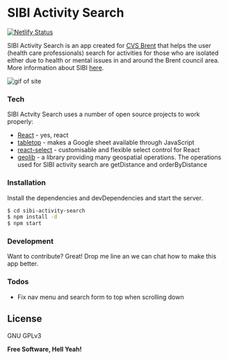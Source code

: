 # SIBI Activity Search

[![Netlify Status](https://api.netlify.com/api/v1/badges/9db13346-550e-46a3-b5b8-4fc76dface7e/deploy-status)](https://app.netlify.com/sites/gracious-neumann-c75389/deploys)

SIBI Activity Search is an app created for [CVS Brent] that helps the user (health care professionals) search for activities for those who are isolated either due to health or mental issues in and around the Brent council area. More information about SIBI [here].

![gif of site](https://media.giphy.com/media/fvHJ6GxD0hOPnHwPs3/giphy.gif)

### Tech

SIBI Actvity Search uses a number of open source projects to work properly:

* [React] - yes, react
* [tabletop] - makes a Google sheet available through JavaScript
* [react-select] - customisable and flexible select control for React
* [geolib] - a library providing many geospatial operations. The operations used for SIBI activity search are getDistance and orderByDistance

### Installation

Install the dependencies and devDependencies and start the server.

```sh
$ cd sibi-activity-search
$ npm install -d
$ npm start
```

### Development

Want to contribute? Great! Drop me line an we can chat how to make this app better.

### Todos

* Fix nav menu and search form to top when scrolling down

License
----

GNU GPLv3


**Free Software, Hell Yeah!**

[//]: # (These are reference links used in the body of this note and get stripped out when the markdown processor does its job. There is no need to format nicely because it shouldn't be seen. Thanks SO - http://stackoverflow.com/questions/4823468/store-comments-in-markdown-syntax)

[here]: <https://www.cvsbrent.org.uk/services/social-involvement-in-brent-initiative/>
[CVS Brent]: <https://www.cvsbrent.org.uk/about/>
[React]: <https://reactjs.org/>
[tabletop]: <https://github.com/jsoma/tabletop>
[react-select]: <https://github.com/JedWatson/react-select>
[geolib]: <https://www.npmjs.com/package/geolib>


